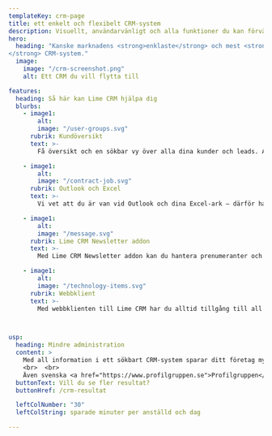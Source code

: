 ```yaml
---
templateKey: crm-page
title: ett enkelt och flexibelt CRM-system
description: Visuellt, användarvänligt och alla funktioner du kan förvänta dig. Ja, Lime CRM är kanske marknadens <strong>enklaste</strong> och mest <strong>flexibla</strong> CRM-system.
hero:
  heading: "Kanske marknadens <strong>enklaste</strong> och mest <strong>flexibla
</strong> CRM-system."
  image:
    image: "/crm-screenshot.png"
    alt: Ett CRM du vill flytta till

features:
  heading: Så här kan Lime CRM hjälpa dig
  blurbs:
    - image1:
        alt:  
        image: "/user-groups.svg"
      rubrik: Kundöversikt
      text: >-
        Få översikt och en sökbar vy över alla dina kunder och leads. All kontaktinformation på ett ställe.

    - image1:
        alt: 
        image: "/contract-job.svg"
      rubrik: Outlook och Excel
      text: >-
        Vi vet att du är van vid Outlook och dina Excel-ark – därför har vi kopplat ihop dem med Lime CRM.

    - image1:
        alt: 
        image: "/message.svg"
      rubrik: Lime CRM Newsletter addon
      text: >-
        Med Lime CRM Newsletter addon kan du hantera prenumeranter och evenemang, samt skicka nyhetsbrev direkt från Lime CRM.

    - image1:
        alt: 
        image: "/technology-items.svg"
      rubrik: Webbklient
      text: >-
        Med webbklienten till Lime CRM har du alltid tillgång till all kundinformation, oavsett var du är. Effektivitet i vardagen.



usp:
  heading: Mindre administration
  content: >
    Med all information i ett sökbart CRM-system sparar ditt företag mycket tid. Finska <a href="https://www.mercamer.fi">Mercamer Oy</a> uppskattar till exempel att de sparar minst 30 minuter per person och dag med Lime CRM.
    <br>  <br>
    Även svenska <a href="https://www.profilgruppen.se">Profilgruppen</a> minskar administrationen med Lime CRM:”Vi har definitivt sänkt våra administrationskostnader. Flödena har blivit så pass effektiviserade att vi slipper mycket extraarbete. Vi beräknar att vi sparar ungefär en halvtidstjänst med hjälp av Lime CRM.” - Mattias Lindahl, IT chef, ProfilGruppen.
  buttonText: Vill du se fler resultat?
  buttonHref: /crm-resultat

  leftColNumber: "30"
  leftColString: sparade minuter per anställd och dag

---
```

